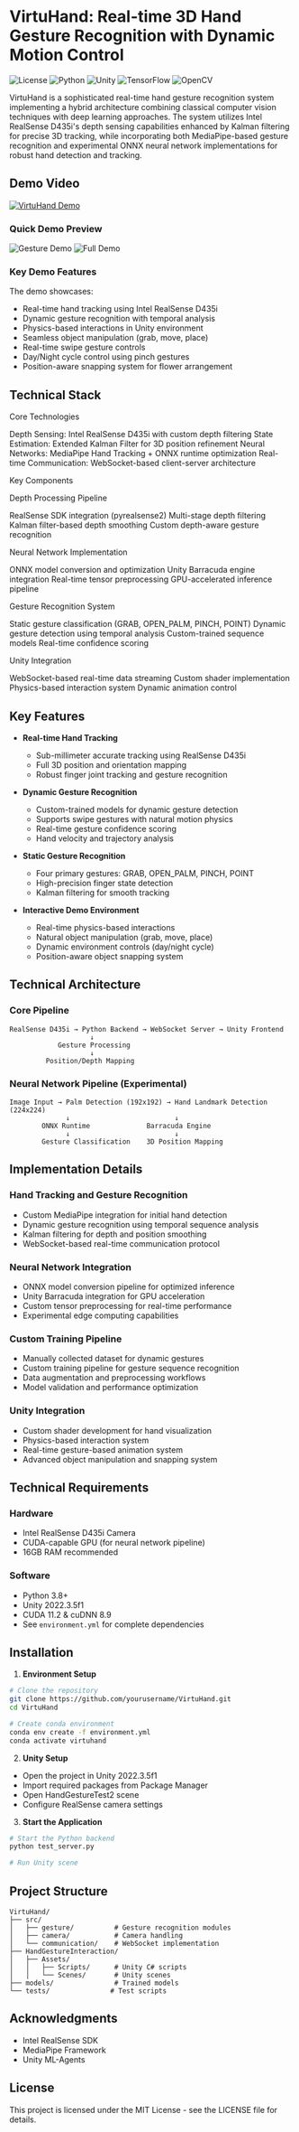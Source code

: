 # VirtuHand: Real-time 3D Hand Gesture Recognition with Dynamic Motion Control

![License](https://img.shields.io/badge/license-MIT-blue.svg)
![Python](https://img.shields.io/badge/python-3.8-blue.svg)
![Unity](https://img.shields.io/badge/unity-2022.3.5f1-green.svg)
![TensorFlow](https://img.shields.io/badge/tensorflow-2.13.1-orange.svg)
![OpenCV](https://img.shields.io/badge/opencv-4.9.0-red.svg)

VirtuHand is a sophisticated real-time hand gesture recognition system implementing a hybrid architecture combining classical computer vision techniques with deep learning approaches. The system utilizes Intel RealSense D435i's depth sensing capabilities enhanced by Kalman filtering for precise 3D tracking, while incorporating both MediaPipe-based gesture recognition and experimental ONNX neural network implementations for robust hand detection and tracking.

## Demo Video
[![VirtuHand Demo](https://img.youtube.com/vi/eRFWZjJbcgI/maxresdefault.jpg)](https://youtu.be/eRFWZjJbcgI)



### Quick Demo Preview
![Gesture Demo](assets/demo_gesture.gif)
![Full Demo](assets/full_demo_gesture.gif)

### Key Demo Features
The demo showcases:
- Real-time hand tracking using Intel RealSense D435i
- Dynamic gesture recognition with temporal analysis
- Physics-based interactions in Unity environment
- Seamless object manipulation (grab, move, place)
- Real-time swipe gesture controls
- Day/Night cycle control using pinch gestures
- Position-aware snapping system for flower arrangement

## Technical Stack
Core Technologies

Depth Sensing: Intel RealSense D435i with custom depth filtering
State Estimation: Extended Kalman Filter for 3D position refinement
Neural Networks: MediaPipe Hand Tracking + ONNX runtime optimization
Real-time Communication: WebSocket-based client-server architecture

Key Components

Depth Processing Pipeline

RealSense SDK integration (pyrealsense2)
Multi-stage depth filtering
Kalman filter-based depth smoothing
Custom depth-aware gesture recognition


Neural Network Implementation

ONNX model conversion and optimization
Unity Barracuda engine integration
Real-time tensor preprocessing
GPU-accelerated inference pipeline


Gesture Recognition System

Static gesture classification (GRAB, OPEN_PALM, PINCH, POINT)
Dynamic gesture detection using temporal analysis
Custom-trained sequence models
Real-time confidence scoring


Unity Integration

WebSocket-based real-time data streaming
Custom shader implementation
Physics-based interaction system
Dynamic animation control

## Key Features

- **Real-time Hand Tracking**
  - Sub-millimeter accurate tracking using RealSense D435i
  - Full 3D position and orientation mapping
  - Robust finger joint tracking and gesture recognition

- **Dynamic Gesture Recognition**
  - Custom-trained models for dynamic gesture detection
  - Supports swipe gestures with natural motion physics
  - Real-time gesture confidence scoring
  - Hand velocity and trajectory analysis

- **Static Gesture Recognition**
  - Four primary gestures: GRAB, OPEN_PALM, PINCH, POINT
  - High-precision finger state detection
  - Kalman filtering for smooth tracking

- **Interactive Demo Environment**
  - Real-time physics-based interactions
  - Natural object manipulation (grab, move, place)
  - Dynamic environment controls (day/night cycle)
  - Position-aware object snapping system

## Technical Architecture

### Core Pipeline
```
RealSense D435i → Python Backend → WebSocket Server → Unity Frontend
                    ↓
            Gesture Processing
                    ↓
         Position/Depth Mapping
```

### Neural Network Pipeline (Experimental)
```
Image Input → Palm Detection (192x192) → Hand Landmark Detection (224x224)
              ↓                          ↓
        ONNX Runtime              Barracuda Engine
              ↓                          ↓
        Gesture Classification    3D Position Mapping
```

## Implementation Details

### Hand Tracking and Gesture Recognition
- Custom MediaPipe integration for initial hand detection
- Dynamic gesture recognition using temporal sequence analysis
- Kalman filtering for depth and position smoothing
- WebSocket-based real-time communication protocol

### Neural Network Integration
- ONNX model conversion pipeline for optimized inference
- Unity Barracuda integration for GPU acceleration
- Custom tensor preprocessing for real-time performance
- Experimental edge computing capabilities

### Custom Training Pipeline
- Manually collected dataset for dynamic gestures
- Custom training pipeline for gesture sequence recognition
- Data augmentation and preprocessing workflows
- Model validation and performance optimization

### Unity Integration
- Custom shader development for hand visualization
- Physics-based interaction system
- Real-time gesture-based animation system
- Advanced object manipulation and snapping system

## Technical Requirements

### Hardware
- Intel RealSense D435i Camera
- CUDA-capable GPU (for neural network pipeline)
- 16GB RAM recommended

### Software
- Python 3.8+
- Unity 2022.3.5f1
- CUDA 11.2 & cuDNN 8.9
- See `environment.yml` for complete dependencies

## Installation

1. **Environment Setup**
```bash
# Clone the repository
git clone https://github.com/yourusername/VirtuHand.git
cd VirtuHand

# Create conda environment
conda env create -f environment.yml
conda activate virtuhand
```

2. **Unity Setup**
- Open the project in Unity 2022.3.5f1
- Import required packages from Package Manager
- Open HandGestureTest2 scene
- Configure RealSense camera settings

3. **Start the Application**
```bash
# Start the Python backend
python test_server.py

# Run Unity scene
```

## Project Structure
```
VirtuHand/
├── src/
│   ├── gesture/          # Gesture recognition modules
│   ├── camera/           # Camera handling
│   └── communication/    # WebSocket implementation
├── HandGestureInteraction/
│   ├── Assets/
│   │   ├── Scripts/      # Unity C# scripts
│   │   └── Scenes/       # Unity scenes
├── models/               # Trained models
└── tests/               # Test scripts
```

## Acknowledgments
- Intel RealSense SDK
- MediaPipe Framework
- Unity ML-Agents

## License
This project is licensed under the MIT License - see the LICENSE file for details.